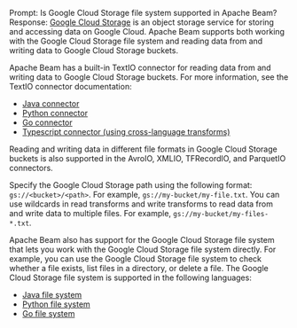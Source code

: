 Prompt:
Is Google Cloud Storage file system supported in Apache Beam?
Response:
[Google Cloud Storage](https://cloud.google.com/storage) is an object storage service for storing and accessing data on Google Cloud. Apache Beam supports both working with the Google Cloud Storage file system and reading data from and writing data to Google Cloud Storage buckets.

Apache Beam has a built-in TextIO connector for reading data from and writing data to Google Cloud Storage buckets. For more information, see the TextIO connector documentation:
* [Java connector](https://beam.apache.org/releases/javadoc/current/org/apache/beam/sdk/io/TextIO.html)
* [Python connector](https://beam.apache.org/releases/pydoc/current/apache_beam.io.textio.html)
* [Go connector](https://pkg.go.dev/github.com/apache/beam/sdks/v2/go/pkg/beam/io/textio)
* [Typescript connector (using cross-language transforms)](https://github.com/apache/beam/blob/master/sdks/typescript/src/apache_beam/io/textio.ts)

Reading and writing data in different file formats in Google Cloud Storage buckets is also supported in the AvroIO, XMLIO, TFRecordIO, and ParquetIO connectors.

Specify the Google Cloud Storage path using the following format: `gs://<bucket>/<path>`. For example, `gs://my-bucket/my-file.txt`.
You can use wildcards in read transforms and write transforms to read data from and write data to multiple files. For example, `gs://my-bucket/my-files-*.txt`.

Apache Beam also has support for the Google Cloud Storage file system that lets you work with the Google Cloud Storage file system directly. For example, you can use the Google Cloud Storage file system to check whether a file exists, list files in a directory, or delete a file. The Google Cloud Storage file system is supported in the following languages:
* [Java file system](https://beam.apache.org/releases/javadoc/current/org/apache/beam/sdk/extensions/gcp/storage/GcsFileSystemRegistrar.html)
* [Python file system](https://beam.apache.org/releases/pydoc/current/apache_beam.io.gcp.gcsfilesystem.html)
* [Go file system](https://pkg.go.dev/github.com/apache/beam/sdks/v2/go/pkg/beam/io/filesystem/gcs)


